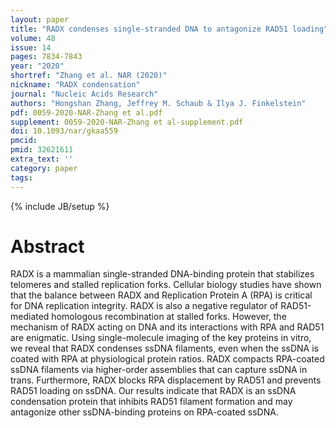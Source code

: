 ```yaml
---
layout: paper
title: "RADX condenses single-stranded DNA to antagonize RAD51 loading"
volume: 48
issue: 14
pages: 7834-7843
year: "2020"
shortref: "Zhang et al. NAR (2020)"
nickname: "RADX condensation"
journal: "Nucleic Acids Research"
authors: "Hongshan Zhang, Jeffrey M. Schaub & Ilya J. Finkelstein"
pdf: 0059-2020-NAR-Zhang et al.pdf
supplement: 0059-2020-NAR-Zhang et al-supplement.pdf
doi: 10.1093/nar/gkaa559
pmcid: 
pmid: 32621611
extra_text: ''
category: paper
tags:
---
```

{% include JB/setup %}

# Abstract
RADX is a mammalian single-stranded DNA-binding protein that stabilizes telomeres and stalled replication forks. Cellular biology studies have shown that the balance between RADX and Replication Protein A (RPA) is critical for DNA replication integrity. RADX is also a negative regulator of RAD51-mediated homologous recombination at stalled forks. However, the mechanism of RADX acting on DNA and its interactions with RPA and RAD51 are enigmatic. Using single-molecule imaging of the key proteins in vitro, we reveal that RADX condenses ssDNA filaments, even when the ssDNA is coated with RPA at physiological protein ratios. RADX compacts RPA-coated ssDNA filaments via higher-order assemblies that can capture ssDNA in trans. Furthermore, RADX blocks RPA displacement by RAD51 and prevents RAD51 loading on ssDNA. Our results indicate that RADX is an ssDNA condensation protein that inhibits RAD51 filament formation and may antagonize other ssDNA-binding proteins on RPA-coated ssDNA.